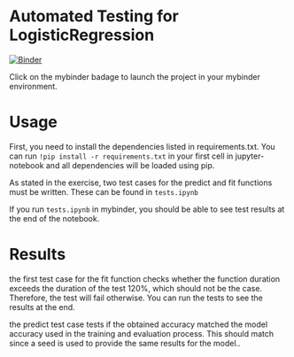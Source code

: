 # Automated Testing for LogisticRegression

[![Binder](https://mybinder.org/badge_logo.svg)](https://mybinder.org/v2/gh/AdilSahiner/LogisticRegression_AutomatedTesting/master)

Click on the mybinder badage to launch the project in your mybinder environment.

# Usage

First, you need to install the dependencies listed in requirements.txt. You can run `!pip install -r requirements.txt` in your first cell in jupyter-notebook 
and all dependencies will be loaded using pip.

As stated in the exercise, two test cases for the predict and fit functions must be written. These can be found in `tests.ipynb`

If you run `tests.ipynb` in mybinder, you should be able to see test results at the end of the notebook. 

# Results

the first test case for the fit function checks whether the function duration exceeds the duration of the test 120%, which should not be the case. Therefore, the test will fail otherwise. You can run the tests to see the results at the end.

the predict test case tests if the obtained accuracy matched the model accuracy used in the training and evaluation process. This should match since a seed is used
to provide the same results for the model..

